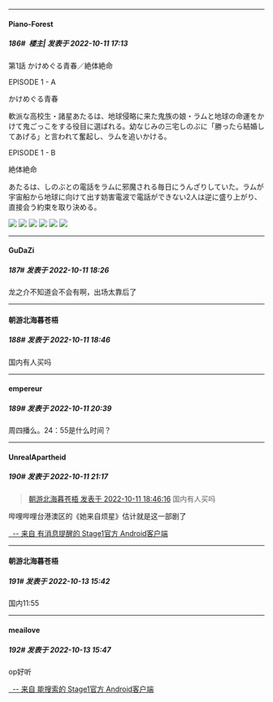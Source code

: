 

*****

####  Piano-Forest  
##### 186#         楼主| 发表于 2022-10-11 17:13

第1話 かけめぐる青春／絶体絶命

EPISODE 1 - A

かけめぐる青春

軟派な高校生・諸星あたるは、地球侵略に来た鬼族の娘・ラムと地球の命運をかけて鬼ごっこをする役目に選ばれる。幼なじみの三宅しのぶに「勝ったら結婚してあげる」と言われて奮起し、ラムを追いかける。

EPISODE 1 - B

絶体絶命

あたるは、しのぶとの電話をラムに邪魔される毎日にうんざりしていた。ラムが宇宙船から地球に向けて出す妨害電波で電話ができない2人は逆に盛り上がり、直接会う約束を取り決める。

<img src="https://p.sda1.dev/7/8ff2762d00925c0a7e606881da6205e2/第1話.jpg" referrerpolicy="no-referrer">
<img src="https://p.sda1.dev/7/459719bf0f9c7a34b696ccf90edfd0ee/第1話 _1_.jpg" referrerpolicy="no-referrer">
<img src="https://p.sda1.dev/7/2a9bf3893bb403ff4dce3e0338decb44/第1話 _2_.jpg" referrerpolicy="no-referrer">
<img src="https://p.sda1.dev/7/c9bfd301946905aec42742866a70bdce/第1話 _3_.jpg" referrerpolicy="no-referrer">
<img src="https://p.sda1.dev/7/292fdde9d20d55e198178978044760b2/第1話 _4_.jpg" referrerpolicy="no-referrer">
<img src="https://p.sda1.dev/7/7f65b206b8e2c14b13f2906511a2efcc/第1話 _5_.jpg" referrerpolicy="no-referrer">



*****

####  GuDaZi  
##### 187#       发表于 2022-10-11 18:26

龙之介不知道会不会有啊，出场太靠后了



*****

####  朝游北海暮苍梧  
##### 188#       发表于 2022-10-11 18:46

国内有人买吗



*****

####  empereur  
##### 189#       发表于 2022-10-11 20:39

周四播么。24：55是什么时间？



*****

####  UnrealApartheid  
##### 190#       发表于 2022-10-11 21:17

<blockquote><a href="httphttps://bbs.saraba1st.com/2b/forum.php?mod=redirect&amp;goto=findpost&amp;pid=57863926&amp;ptid=2045115" target="_blank">朝游北海暮苍梧 发表于 2022-10-11 18:46:16</a>
国内有人买吗</blockquote>哔哩哔哩台港澳区的《她来自烦星》估计就是这一部剧了

[  -- 来自 有消息提醒的 Stage1官方 Android客户端](https://www.coolapk.com/apk/140634)



*****

####  朝游北海暮苍梧  
##### 191#       发表于 2022-10-13 15:42

国内11:55

*****

####  meailove  
##### 192#       发表于 2022-10-13 15:47

op好听

[  -- 来自 能搜索的 Stage1官方 Android客户端](https://www.coolapk.com/apk/140634)

